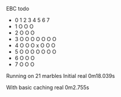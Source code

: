 EBC todo



- 0 1 2 3 4 5 6 7
- 1     O O O
- 2     O O O
- 3 O O O O O O O
- 4 O O O x O O O
- 5 O O O O O O O
- 6     O O O
- 7     O O O



Running on 21 marbles
Initial
real    0m18.039s

With basic caching
real    0m2.755s